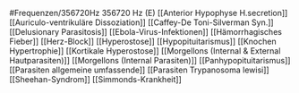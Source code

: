 #Frequenzen/356720Hz
356720 Hz (E)
[[Anterior Hypophyse H.secretion]]
[[Auriculo-ventrikuläre Dissoziation]]
[[Caffey-De Toni-Silverman Syn.]]
[[Delusionary Parasitosis]]
[[Ebola-Virus-Infektionen]]
[[Hämorrhagisches Fieber]]
[[Herz-Block]]
[[Hyperostose]]
[[Hypopituitarismus]]
[[Knochen Hypertrophie]]
[[Kortikale Hyperostose]]
[[Morgellons (Internal & External Hautparasiten)]]
[[Morgellons (Internal Parasiten)]]
[[Panhypopituitarismus]]
[[Parasiten allgemeine umfassende]]
[[Parasiten Trypanosoma lewisi]]
[[Sheehan-Syndrom]]
[[Simmonds-Krankheit]]